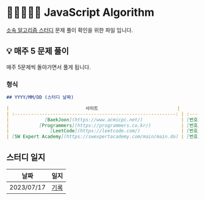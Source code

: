 # 🏃🏼‍♀️🏃🏼 JavaScript Algorithm

[소속 알고리즘 스터디](https://www.notion.so/just-gomin/Javascript-Study-c7bec2f769fd4a02bf32a410e4da03e3?pvs=4) 문제 풀이 확인을 위한 파일 입니다.

## 💡 매주 5 문제 풀이

매주 5문제씩 돌아가면서 풀게 됩니다.

### 형식

```md
## YYYY/MM/DD (스터디 날짜)

|                            사이트                             |       번호       |    문제 이름     | 난이도 |       풀이       |
| :-----------------------------------------------------------: | :--------------: | :--------------: | :----: | :--------------: |
|             [BaekJoon](https://www.acmicpc.net/)              | [번호](번호링크) | [문제](문제링크) | 난이도 | [풀이](풀이링크) |
|           [Programmers](https://programmers.co.kr/)           | [번호](번호링크) | [문제](문제링크) | 난이도 | [풀이](풀이링크) |
|               [LeetCode](https://leetcode.com/)               | [번호](번호링크) | [문제](문제링크) | 난이도 | [풀이](풀이링크) |
| [SW Expert Academy](https://swexpertacademy.com/main/main.do) | [번호](번호링크) | [문제](문제링크) | 난이도 | [풀이](풀이링크) |
```

## 스터디 일지

|    날짜    |                 일지                  |
| :--------: | :-----------------------------------: |
| 2023/07/17 | [기록](./study_plan/2023/20230717.md) |
